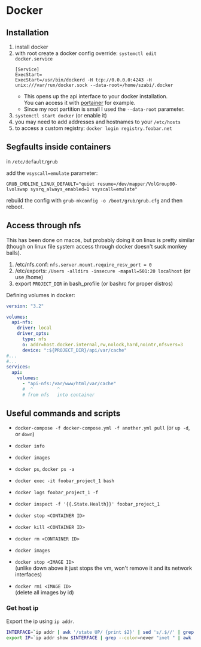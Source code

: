 # Docker

## Installation

1. install docker
2. with root create a docker config override: `systemctl edit docker.service`    
   ```
   [Service]
   ExecStart=
   ExecStart=/usr/bin/dockerd -H tcp://0.0.0.0:4243 -H unix:///var/run/docker.sock --data-root=/home/szabi/.docker
   ```
   - This opens up the api interface to your docker installation.  
     You can access it with [portainer](https://portainer.readthedocs.io/) for example.  
   - Since my root partition is small I used the `--data-root` parameter.
3. `systemctl start docker` (or enable it)
4. you may need to add addresses and hostnames to your `/etc/hosts`
5. to access a custom registry: `docker login registry.foobar.net`

## Segfaults inside containers

in `/etc/default/grub`

add the `vsyscall=emulate` parameter:

```
GRUB_CMDLINE_LINUX_DEFAULT="quiet resume=/dev/mapper/VolGroup00-lvolswap sysrq_always_enabled=1 vsyscall=emulate"
```

rebuild the config with `grub-mkconfig -o /boot/grub/grub.cfg`
and then reboot.

## Access through nfs

This has been done on macos, but probably doing it on linux is pretty similar
(though on linux file system access through docker doesn't suck monkey balls).

1. /etc/nfs.conf: `nfs.server.mount.require_resv_port = 0`
2. /etc/exports: `/Users -alldirs -insecure -mapall=501:20 localhost` (or use /home)
3. export `PROJECT_DIR` in bash_profile (or bashrc for proper distros)

Defining volumes in docker:

```yaml
version: "3.2"

volumes:
  api-nfs:
    driver: local
    driver_opts:
      type: nfs
      o: addr=host.docker.internal,rw,nolock,hard,nointr,nfsvers=3
      device: ":${PROJECT_DIR}/api/var/cache"
#...
#...
services:
  api:
    volumes:
      - "api-nfs:/var/www/html/var/cache"
      #  ^         ^
      # from nfs   into container
```

## Useful commands and scripts

- `docker-compose -f docker-compose.yml -f another.yml pull` (or `up -d`, or `down`)
- `docker info`
- `docker images`
- `docker ps`, `docker ps -a`
- `docker exec -it foobar_project_1 bash`
- `docker logs foobar_project_1 -f`
- `docker inspect -f '{{.State.Health}}' foobar_project_1`


- `docker stop <CONTAINER ID>`
- `docker kill <CONTAINER ID>`
- `docker rm <CONTAINER ID>`
- `docker images`
- `docker stop <IMAGE ID>`  
  (unlike down above it just stops the vm, won't remove it and its network interfaces)
- `docker rmi <IMAGE ID>`  
  (delete all images by id)

### Get host ip

Export the ip using `ip addr`.

```bash
INTERFACE=`ip addr | awk '/state UP/ {print $2}' | sed 's/.$//' | grep -v -E "(docker|veth)" | head -n 1`
export IP=`ip addr show $INTERFACE | grep --color=never "inet " | awk '{print $2}'`
```
